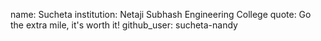 name: Sucheta
institution: Netaji Subhash Engineering College
quote: Go the extra mile, it's worth it!
github_user: sucheta-nandy
